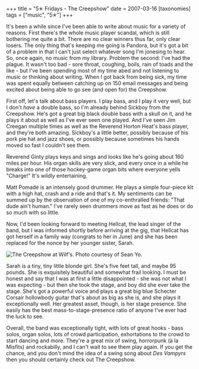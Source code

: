 +++
title = "5✭ Fridays - The Creepshow"
date = 2007-03-16
[taxonomies]
tags = ["music", "5✭"]
+++

It's been a while since I've been able to write about music for a variety of reasons. First there's the whole music player scandal, which is still bothering me quite a bit. There are no clear winners thus far, only clear losers. The only thing that's keeping me going is Pandora, but it's got a bit of a problem in that I can't just select whatever song I'm jonesing to hear. So, once again, no music from my library. Problem the second: I've had the plague. It wasn't too bad - sore throat, coughing, boils, rain of toads and the like - but I've been spending most of my time abed and not listening to music or thinking about writing. When I got back from being sick, my time was spent equally between catching up on 150 email messages and being excited about being able to go see (and open for) the Creepshow.

First off, let's talk about bass players. I play bass, and I play it very well, but I don't _have_ a double bass, so I'm already behind Sickboy from the Creepshow. He's got a great big black double bass with a skull on it, and he plays it about as well as I've ever seen one played. And I've seen Jim Creegan multiple times as well as the Reverend Horton Heat's bass player, and they're both amazing. Sickboy's a little better, possibly because of his pork pie hat and jazz shoes, or possibly because sometimes his hands moved so fast I couldn't see them.

Reverend Ginty plays keys and sings and looks like he's going about 160 miles per hour. His organ skills are very slick, and every once in a while he breaks into one of those hockey-game organ bits where everyone yells "Charge!" It's wildly entertaining.

Matt Pomade is an intensely good drummer. He plays a simple four-piece kit with a high hat, crash and a ride and that's it. My sentiments can be summed up by the observation of one of my co-enthralled friends: "That dude ain't human." I've rarely seen drummers move as fast as he does or do so much with so little.

Now, I'd been looking forward to meeting Hellcat, the lead singer of the band, but I was informed shortly before arriving at the gig, that Hellcat has got herself in a family way (congrats to her in June) and she has been replaced for the nonce by her younger sister, Sarah.

![The Creepshow at Wilf's.  Photo courtesy of Sean Yo.](/images/rock/TheCreepshow.jpg)

Sarah is a tiny, tiny little blonde girl. She's five feet tall, and maybe 95 pounds. She is exquisitely beautiful and somewhat frail looking. I must be honest and say that I was at first a little disappointed - she was not what I was expecting - but then she took the stage, and boy did she ever take the stage. She's got a powerful voice and plays a great big blue Schecter Corsair hollowbody guitar that's about as big as she is, and she plays it exceptionally well. Her greatest asset, though, is her stage presence. She easily has the best mass-to-stage-presence ratio of anyone I've ever had the luck to see.

Overall, the band was exceptionally tight, with lots of great hooks - bass solos, organ solos, lots of crowd participation, exhortations to the crowd to start dancing and more. They're a great mix of swing, horrorpunk (à la Misfits) and rockabilly, and I can't wait to see them play again. If you get the chance, and you don't mind the idea of a swing song about _Des Vampyrs_ then you should certainly check out The Creepshow.
